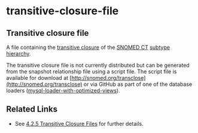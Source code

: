 # transitive-closure-file

## Transitive closure file

A file containing the [transitive closure](https://confluence.ihtsdotools.org/display/DOCGLOSS/transitive+closure) of the [SNOMED CT](https://confluence.ihtsdotools.org/display/DOCGLOSS/SNOMED+CT) [subtype hierarchy](https://confluence.ihtsdotools.org/display/DOCGLOSS/subtype+hierarchy).

The transitive closure file is not currently distributed but can be generated from the snapshot relationship file using a script file. The script file is available for download at [http://snomed.org/transclose](http://snomed.org/transclose) or via GitHub as part of one of the database loaders ([mysql-loader-with-optimized-views](https://github.com/IHTSDO/snomed-database-loader/tree/master/mysql-loader-with-optimized-views)).

## Related Links

* See [4.2.5 Transitive Closure Files](../../../../4.2.5-Transitive-Closure-Files_28739343.html) for further details.
